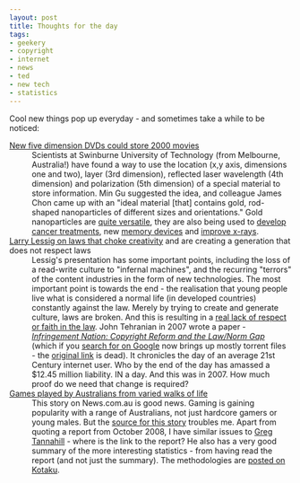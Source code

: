 ```yaml
---
layout: post
title: Thoughts for the day
tags:
- geekery
- copyright
- internet
- news
- ted
- new tech
- statistics
---
```

<p>Cool new things pop up everyday - and sometimes take a while to be noticed:</p>

<dl>
<dt><a href="http://www.nature.com/news/2009/090520/full/news.2009.496.html">New five dimension DVDs could store 2000 movies</a></dt>
<dd>Scientists at Swinburne University of Technology (from Melbourne, Australia!) have found a way to use the location (x,y axis, dimensions one and two), layer (3rd dimension), reflected laser wavelength (4th dimension) and polarization (5th dimension) of a special material to store information. Min Gu suggested the idea, and colleague James Chon came up with an "ideal material [that] contains gold, rod-shaped nanoparticles of different sizes and orientations." Gold nanoparticles are <a href="http://health.howstuffworks.com/gold-nanotech.htm">quite versatile</a>, they are also being used to <a href="http://nano.cancer.gov/news_center/nanotech_news_2006-04-10a.asp">develop</a> <a href="http://web.mit.edu/newsoffice/2009/gold-cancer-0504.html">cancer treatments</a>, new <a href="http://www.physorg.com/news90675407.html">memory devices</a> and <a href="http://www.nanoprobes.com/ImgGold.html">improve x-rays</a>.</dd>

<dt><a href="http://www.ted.com/index.php/talks/larry_lessig_says_the_law_is_strangling_creativity.html">Larry Lessig on laws that choke creativity</a> and are creating a generation that does not respect laws</dt>
<dd>
Lessig's presentation has some important points, including the loss of a read-write culture to "infernal machines", and the recurring "terrors" of the content industries in the form of new technologies. The most important point is towards the end - the realisation that young people live what is considered a normal life (in developed countries) constantly against the law. Merely by trying to create and generate culture, laws are broken. And this is resulting in a <a href="http://freepirate.blogspot.com/2007/11/outlaw-kids.html">real lack of respect or faith in the law</a>. John Tehranian in 2007 wrote a paper - <i><a href="http://papers.ssrn.com/sol3/papers.cfm?abstract_id=1029151&rec=1&srcabs=1140217">Infringement Nation: Copyright Reform and the Law/Norm Gap</a></i> (which if you <a href="http://www.google.com.au/search?q=Tehranian_Infringement_Nation.pdf">search for on Google</a> now brings up mostly torrent files - the <a href="http://www.turnergreen.com/publications/Tehranian_Infringement_Nation.pdf">original link</a> is dead). It chronicles the day of an average 21st Century internet user. Who by the end of the day has amassed a $12.45 million liability. IN a day. And this was in 2007. How much proof do we need that change is required?
</dd>

<dt><a href="http://www.news.com.au/technology/story/0,28348,25516038-5014239,00.html">Games played by Australians from varied walks of life</a></dt>

<dd>This story on News.com.au is good news. Gaming is gaining popularity with a range of Australians, not just hardcore gamers or young males. But the <a href="http://www.ieaa.com.au/research/IA9%20-%20Interactive%20Australia%202009%20Full%20Report.pdf">source for this story</a> troubles me. Apart from quoting a report from October 2008, I have similar issues to <a href="http://amongthedust.blogspot.com/2008/10/interactive-australia-2009-report.html">Greg Tannahill</a> - where is the link to the report? He also has a very good summary of the more interesting statistics - from having read the report (and not just the summary). The methodologies are <a href="http://www.kotaku.com.au/2008/10/are_the_interactive_australia_2009_results_too_good/">posted on Kotaku</a>.</dd>
</dl>

